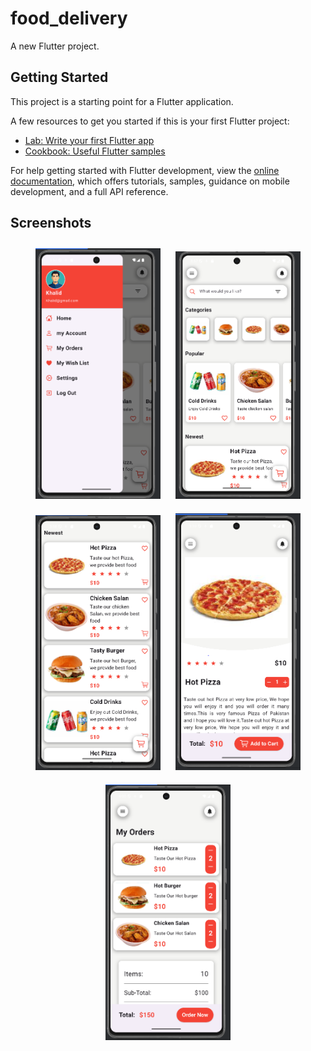 # food_delivery

A new Flutter project.

## Getting Started

This project is a starting point for a Flutter application.

A few resources to get you started if this is your first Flutter project:

- [Lab: Write your first Flutter app](https://docs.flutter.dev/get-started/codelab)
- [Cookbook: Useful Flutter samples](https://docs.flutter.dev/cookbook)

For help getting started with Flutter development, view the
[online documentation](https://docs.flutter.dev/), which offers tutorials,
samples, guidance on mobile development, and a full API reference.
## Screenshots

<p align="center">
  <img src="https://github.com/KhalidImran57/Food_Delivery-App/blob/efb2eb707f2b6fc37ca7a715ec3bfbbcb2f895e4/f1.PNG" alt="App Screenshot 1" width="200" style="margin: 10px;"/>
  <img src="https://github.com/KhalidImran57/Food_Delivery-App/blob/efb2eb707f2b6fc37ca7a715ec3bfbbcb2f895e4/f2.PNG" alt="App Screenshot 2" width="200" style="margin: 10px;"/>
  <img src="https://github.com/KhalidImran57/Food_Delivery-App/blob/efb2eb707f2b6fc37ca7a715ec3bfbbcb2f895e4/f3.PNG" alt="App Screenshot 3" width="200" style="margin: 10px;"/>
  <img src="https://github.com/KhalidImran57/Food_Delivery-App/blob/efb2eb707f2b6fc37ca7a715ec3bfbbcb2f895e4/f4.PNG" alt="App Screenshot 4" width="200" style="margin: 10px;"/>
  <img src="https://github.com/KhalidImran57/Food_Delivery-App/blob/efb2eb707f2b6fc37ca7a715ec3bfbbcb2f895e4/f5.PNG" alt="App Screenshot 5" width="200" style="margin: 10px;"/>
</p>
